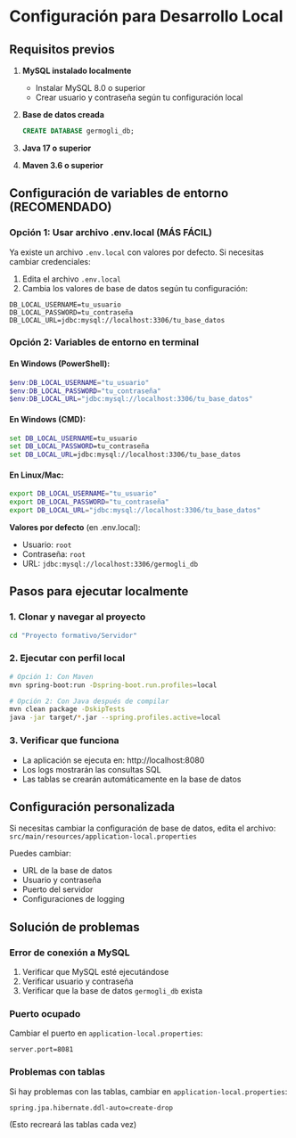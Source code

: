 # Configuración para Desarrollo Local

## Requisitos previos

1. **MySQL instalado localmente**
   - Instalar MySQL 8.0 o superior
   - Crear usuario y contraseña según tu configuración local

2. **Base de datos creada**
   ```sql
   CREATE DATABASE germogli_db;
   ```

3. **Java 17 o superior**
4. **Maven 3.6 o superior**

## Configuración de variables de entorno (RECOMENDADO)

### Opción 1: Usar archivo .env.local (MÁS FÁCIL)
Ya existe un archivo `.env.local` con valores por defecto. Si necesitas cambiar credenciales:

1. Edita el archivo `.env.local`
2. Cambia los valores de base de datos según tu configuración:
```
DB_LOCAL_USERNAME=tu_usuario
DB_LOCAL_PASSWORD=tu_contraseña
DB_LOCAL_URL=jdbc:mysql://localhost:3306/tu_base_datos
```

### Opción 2: Variables de entorno en terminal

#### En Windows (PowerShell):
```powershell
$env:DB_LOCAL_USERNAME="tu_usuario"
$env:DB_LOCAL_PASSWORD="tu_contraseña"
$env:DB_LOCAL_URL="jdbc:mysql://localhost:3306/tu_base_datos"
```

#### En Windows (CMD):
```cmd
set DB_LOCAL_USERNAME=tu_usuario
set DB_LOCAL_PASSWORD=tu_contraseña
set DB_LOCAL_URL=jdbc:mysql://localhost:3306/tu_base_datos
```

#### En Linux/Mac:
```bash
export DB_LOCAL_USERNAME="tu_usuario"
export DB_LOCAL_PASSWORD="tu_contraseña"
export DB_LOCAL_URL="jdbc:mysql://localhost:3306/tu_base_datos"
```

**Valores por defecto** (en .env.local):
- Usuario: `root`
- Contraseña: `root`
- URL: `jdbc:mysql://localhost:3306/germogli_db`

## Pasos para ejecutar localmente

### 1. Clonar y navegar al proyecto
```bash
cd "Proyecto formativo/Servidor"
```

### 2. Ejecutar con perfil local
```bash
# Opción 1: Con Maven
mvn spring-boot:run -Dspring-boot.run.profiles=local

# Opción 2: Con Java después de compilar
mvn clean package -DskipTests
java -jar target/*.jar --spring.profiles.active=local
```

### 3. Verificar que funciona
- La aplicación se ejecuta en: http://localhost:8080
- Los logs mostrarán las consultas SQL
- Las tablas se crearán automáticamente en la base de datos

## Configuración personalizada

Si necesitas cambiar la configuración de base de datos, edita el archivo:
`src/main/resources/application-local.properties`

Puedes cambiar:
- URL de la base de datos
- Usuario y contraseña
- Puerto del servidor
- Configuraciones de logging

## Solución de problemas

### Error de conexión a MySQL
1. Verificar que MySQL esté ejecutándose
2. Verificar usuario y contraseña
3. Verificar que la base de datos `germogli_db` exista

### Puerto ocupado
Cambiar el puerto en `application-local.properties`:
```properties
server.port=8081
```

### Problemas con tablas
Si hay problemas con las tablas, cambiar en `application-local.properties`:
```properties
spring.jpa.hibernate.ddl-auto=create-drop
```
(Esto recreará las tablas cada vez)

